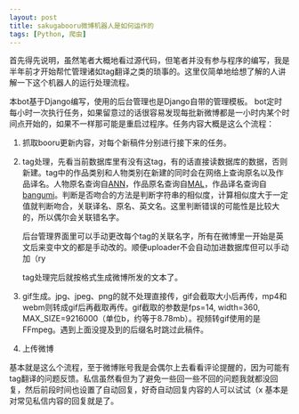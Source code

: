 ```yaml
---
layout: post
title: sakugabooru微博机器人是如何运作的
tags: [Python, 爬虫]
---
```


首先得先说明，虽然笔者大概地看过源代码，但笔者并没有参与程序的编写，我是半年前才开始帮忙管理诸如tag翻译之类的琐事的。这里仅简单地给想了解的人讲解一下这个机器人的运行处理流程。


本bot基于Django编写，使用的后台管理也是Django自带的管理模板。
bot定时每小时一次执行任务，如果留意过的话很容易发现每批新微博都是一小时内某个时间点开始的，如果不一样那可能是重启过程序。任务内容大概是这么个流程：


1. 抓取booru更新内容，对每个新稿件分别进行接下来的任务。
2. tag处理，先看当前数据库里有没有这tag，有的话直接读数据库的数据，否则新建。tag中的作品类别和人物类别在新建的同时会在网络上查询原名以及作品译名。人物原名查询自[ANN](https://www.animenewsnetwork.com/)，作品原名查询自[MAL](https://myanimelist.net/)，作品译名查询自[bangumi](https://bgm.tv/)。判断是否吻合的方法是判断字符串的相似度，计算相似度大于一定值就判断吻合，关联译名、原名、英文名。这里判断错误的可能性是比较大的，所以偶尔会关联错名字。

    后台管理界面里可以手动更改每个tag的关联名字，所有在微博里一开始是英文后来变中文的都是手动改的。顺便uploader不会自动加进数据库但可以手动加（ry

    tag处理完后就按格式生成微博所发的文本了。
3. gif生成。jpg、jpeg、png的就不处理直接传，gif会截取大小后再传，mp4和webm则转成gif后再截取再传。gif截取的参数是fps=14, width=360, MAX_SIZE=9216000（单位b，约等于8.78mb）。视频转gif使用的是FFmpeg。遇到上面没提及到的后缀名时跳过此稿件。
    
4. 上传微博


基本就是这么个流程，至于微博账号我是会偶尔上去看看评论提醒的，因为可能有tag翻译的问题反馈。私信虽然看但为了避免一些回一些不回的问题我就都没回复，然后前段时间也设置了自动回复，好奇自动回复内容的人可以试试（x 基本是对常见私信内容的回复就是了。